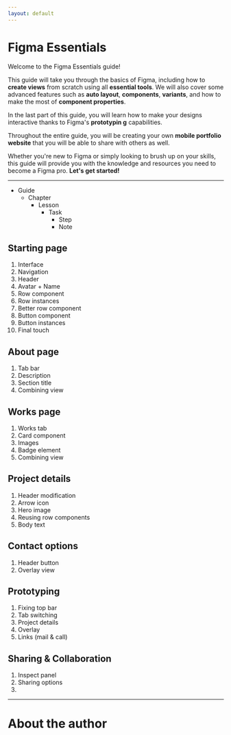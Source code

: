 ```yaml
---
layout: default
---
```


# Figma Essentials

Welcome to the Figma Essentials guide!

This guide will take you through the basics of Figma, including how to **create views** from scratch using all **essential tools**. We will also cover some advanced features such as **auto layout**, **components**, **variants**, and how to make the most of **component properties**.

In the last part of this guide, you will learn how to make your designs interactive thanks to Figma's **prototypin g** capabilities.

Throughout the entire guide, you will be creating your own **mobile portfolio website** that you will be able to share with others as well.

Whether you're new to Figma or simply looking to brush up on your skills, this guide will provide you with the knowledge and resources you need to become a Figma pro. **Let's get started!**

---

- Guide
  - Chapter
    - Lesson
      - Task
        - Step
        - Note

## Starting page

1. Interface
2. Navigation
3. Header
4. Avatar + Name
5. Row component
6. Row instances
7. Better row component
8. Button component
9. Button instances
10. Final touch

## About page

1. Tab bar
2. Description
3. Section title
4. Combining view

## Works page

1. Works tab
2. Card component
3. Images
4. Badge element
5. Combining view

## Project details

1. Header modification
2. Arrow icon
3. Hero image
4. Reusing row components
5. Body text

## Contact options

1. Header button
2. Overlay view

## Prototyping

1. Fixing top bar
2. Tab switching
3. Project details
4. Overlay
5. Links (mail & call)

## Sharing & Collaboration

1. Inspect panel
2. Sharing options
3.

---

# About the author

